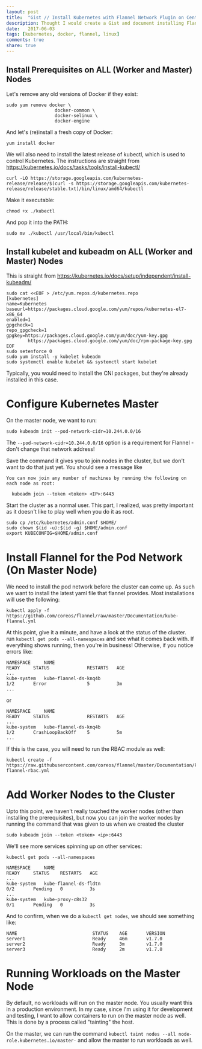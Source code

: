 ```yaml
---
layout: post
title:  "Gist // Install Kubernetes with Flannel Network Plugin on CentOS 7"
description: Thought I would create a Gist and document installing Flannel with Kubernetes on CentOS
date:   2017-06-03
tags: [kubernetes, docker, flannel, linux]
comments: true
share: true
---
```


## Install Prerequisites on ALL (Worker and Master) Nodes
Let's remove any old versions of Docker if they exist:

```shell
sudo yum remove docker \
                  docker-common \
                  docker-selinux \
                  docker-engine
```

And let's (re)install a fresh copy of Docker:

`yum install docker`

We will also need to install the latest release of kubectl, which is used to control Kubernetes. The instructions are straight from https://kubernetes.io/docs/tasks/tools/install-kubectl/

`curl -LO https://storage.googleapis.com/kubernetes-release/release/$(curl -s https://storage.googleapis.com/kubernetes-release/release/stable.txt)/bin/linux/amd64/kubectl`

Make it executable:

`chmod +x ./kubectl`

And pop it into the PATH:

`sudo mv ./kubectl /usr/local/bin/kubectl`

## Install kubelet and kubeadm on ALL (Worker and Master) Nodes
This is straight from https://kubernetes.io/docs/setup/independent/install-kubeadm/

```shell
sudo cat <<EOF > /etc/yum.repos.d/kubernetes.repo
[kubernetes]
name=Kubernetes
baseurl=https://packages.cloud.google.com/yum/repos/kubernetes-el7-x86_64
enabled=1
gpgcheck=1
repo_gpgcheck=1
gpgkey=https://packages.cloud.google.com/yum/doc/yum-key.gpg
        https://packages.cloud.google.com/yum/doc/rpm-package-key.gpg
EOF
sudo setenforce 0
sudo yum install -y kubelet kubeadm
sudo systemctl enable kubelet && systemctl start kubelet
```

Typically, you would need to install the CNI packages, but they're already installed in this case.

# Configure Kubernetes Master
On the master node, we want to run:

`sudo kubeadm init --pod-network-cidr=10.244.0.0/16`

The `--pod-network-cidr=10.244.0.0/16` option is a requirement for Flannel - don't change that network address!

Save the command it gives you to join nodes in the cluster, but we don't want to do that just yet. You should see a message like

```
You can now join any number of machines by running the following on each node as root:

  kubeadm join --token <token> <IP>:6443
```

Start the cluster as a normal user. This part, I realized, was pretty important as it doesn't like to play well when you do it as root.

```shell
sudo cp /etc/kubernetes/admin.conf $HOME/
sudo chown $(id -u):$(id -g) $HOME/admin.conf
export KUBECONFIG=$HOME/admin.conf
```

# Install Flannel for the Pod Network (On Master Node)
We need to install the pod network before the cluster can come up. As such we want to install the latest yaml file that flannel provides. Most installations will use the following:

```shell
kubectl apply -f https://github.com/coreos/flannel/raw/master/Documentation/kube-flannel.yml
```
At this point, give it a minute, and have a look at the status of the cluster. run `kubectl get pods --all-namespaces` and see what it comes back with. If everything shows running, then you're in business! Otherwise, if you notice errors like:

```
NAMESPACE     NAME                                                    READY     STATUS              RESTARTS   AGE
...
kube-system   kube-flannel-ds-knq4b                                   1/2       Error               5          3m
...
```

or

```
NAMESPACE     NAME                                                    READY     STATUS              RESTARTS   AGE
...
kube-system   kube-flannel-ds-knq4b                                   1/2       CrashLoopBackOff    5          5m
...
```

If this is the case, you will need to run the RBAC module as well:

```shell
kubectl create -f https://raw.githubusercontent.com/coreos/flannel/master/Documentation/kube-flannel-rbac.yml
```

# Add Worker Nodes to the Cluster
Upto this point, we haven't really touched the worker nodes (other than installing the prerequisites), but now you can join the worker nodes by running the command that was given to us when we created the cluster

```shell
sudo kubeadm join --token <token> <ip>:6443
```

We'll see more services spinning up on other services:

`kubectl get pods --all-namespaces`

```
NAMESPACE     NAME                                                    READY     STATUS    RESTARTS   AGE
...
kube-system   kube-flannel-ds-fldtn                                   0/2       Pending   0          3s
...
kube-system   kube-proxy-c8s32                                        0/1       Pending   0          3s
```

And to confirm, when we do a `kubectl get nodes`, we should see something like:

```
NAME                            STATUS    AGE       VERSION
server1                         Ready     46m       v1.7.0
server2                         Ready     3m        v1.7.0
server3                         Ready     2m        v1.7.0
```

# Running Workloads on the Master Node
By default, no workloads will run on the master node. You usually want this in a production environment. In my case, since I'm using it for development and testing, I want to allow containers to run on the master node as well. This is done by a process called "tainting" the host.

On the master, we can run the command `kubectl taint nodes --all node-role.kubernetes.io/master-` and allow the master to run workloads as well.

